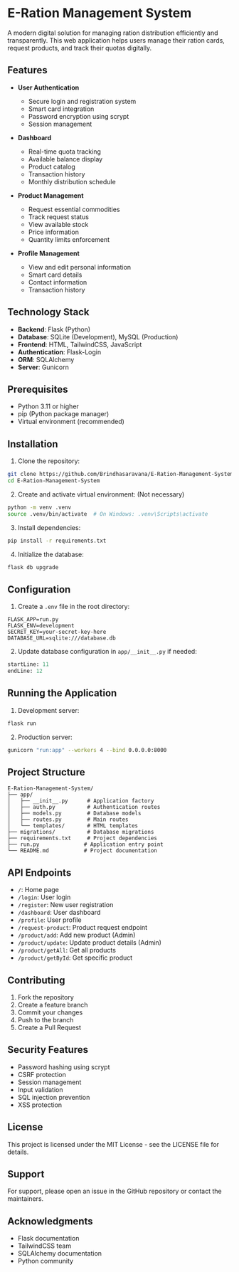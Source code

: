 # E-Ration Management System

A modern digital solution for managing ration distribution efficiently and transparently. This web application helps users manage their ration cards, request products, and track their quotas digitally.

## Features

- **User Authentication**
  - Secure login and registration system
  - Smart card integration
  - Password encryption using scrypt
  - Session management

- **Dashboard**
  - Real-time quota tracking
  - Available balance display
  - Product catalog
  - Transaction history
  - Monthly distribution schedule

- **Product Management**
  - Request essential commodities
  - Track request status
  - View available stock
  - Price information
  - Quantity limits enforcement

- **Profile Management**
  - View and edit personal information
  - Smart card details
  - Contact information
  - Transaction history

## Technology Stack

- **Backend**: Flask (Python)
- **Database**: SQLite (Development), MySQL (Production)
- **Frontend**: HTML, TailwindCSS, JavaScript
- **Authentication**: Flask-Login
- **ORM**: SQLAlchemy
- **Server**: Gunicorn

## Prerequisites

- Python 3.11 or higher
- pip (Python package manager)
- Virtual environment (recommended)

## Installation

1. Clone the repository:
```bash
git clone https://github.com/Brindhasaravana/E-Ration-Management-System.git
cd E-Ration-Management-System
```

2. Create and activate virtual environment: (Not necessary)
```bash
python -m venv .venv
source .venv/bin/activate  # On Windows: .venv\Scripts\activate
```

3. Install dependencies:
```bash
pip install -r requirements.txt
```

4. Initialize the database:
```bash
flask db upgrade
```

## Configuration

1. Create a `.env` file in the root directory:
```env
FLASK_APP=run.py
FLASK_ENV=development
SECRET_KEY=your-secret-key-here
DATABASE_URL=sqlite:///database.db
```

2. Update database configuration in `app/__init__.py` if needed:
```python
startLine: 11
endLine: 12
```

## Running the Application

1. Development server:
```bash
flask run
```

2. Production server:
```bash
gunicorn "run:app" --workers 4 --bind 0.0.0.0:8000
```

## Project Structure

```
E-Ration-Management-System/
├── app/
│   ├── __init__.py      # Application factory
│   ├── auth.py          # Authentication routes
│   ├── models.py        # Database models
│   ├── routes.py        # Main routes
│   └── templates/       # HTML templates
├── migrations/          # Database migrations
├── requirements.txt     # Project dependencies
├── run.py              # Application entry point
└── README.md           # Project documentation
```

## API Endpoints

- `/`: Home page
- `/login`: User login
- `/register`: New user registration
- `/dashboard`: User dashboard
- `/profile`: User profile
- `/request-product`: Product request endpoint
- `/product/add`: Add new product (Admin)
- `/product/update`: Update product details (Admin)
- `/product/getAll`: Get all products
- `/product/getById`: Get specific product

## Contributing

1. Fork the repository
2. Create a feature branch
3. Commit your changes
4. Push to the branch
5. Create a Pull Request

## Security Features

- Password hashing using scrypt
- CSRF protection
- Session management
- Input validation
- SQL injection prevention
- XSS protection

## License

This project is licensed under the MIT License - see the LICENSE file for details.

## Support

For support, please open an issue in the GitHub repository or contact the maintainers.

## Acknowledgments

- Flask documentation
- TailwindCSS team
- SQLAlchemy documentation
- Python community

